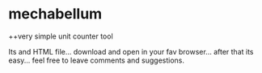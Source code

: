 # mechabellum
++very simple unit counter tool

Its and HTML file... download and open in your fav browser... after that its easy... feel free to leave comments and suggestions.
